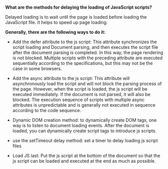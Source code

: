 **What are the methods for delaying the loading of JavaScript scripts?**

Delayed loading is to wait until the page is loaded before loading the JavaScript file. It helps to speed up page loading. 

**Generally, there are the following ways to do it:**

- Add the defer attribute to the js script: This attribute synchronizes the script loading and Document parsing, and then executes the script file after the document parsing is completed. In this way, the page rendering is not blocked. Multiple scripts with the preceding attribute are executed sequentially according to the specifications, but this may not be the case in some browsers.

- Add the async attribute to the js script: This attribute will asynchronously load the script and will not block the parsing process of the page. However, when the script is loaded, the js script will be executed immediately. If the document is not parsed, it will also be blocked. The execution sequence of scripts with multiple async attributes is unpredictable and is generally not executed in sequence according to the code sequence. 

- Dynamic DOM creation method: to dynamically create DOM tags, one way is to listen to document loading events. After the document is loaded, you can dynamically create script tags to introduce js scripts. 

- use the setTimeout delay method: set a timer to delay loading js script files 

- Load JS last: Put the js script at the bottom of the document so that the js script can be loaded and executed at the end as much as possible. 